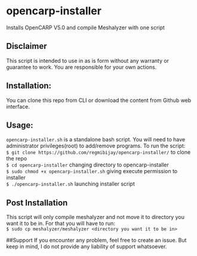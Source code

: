 # opencarp-installer
Installs OpenCARP V5.0 and compile Meshalyzer with one script

## Disclaimer
This script is intended to use in as is form without any warranty or guarantee to work. You are responsible for your own actions.

## Installation:
  You can clone this repo from CLI or download the content from Github web interface.

## Usage:
  `opencarp-installer.sh` is a standalone bash script. You will need to have administrator privileges(root) to add/remove programs. To run the script:  
  `$ git clone https://github.com/regmibijay/opencarp-installer/` to clone the repo  
  `$ cd opencarp-installer` changing directory to opencarp-installer  
  `$ sudo chmod +x opencarp-installer.sh` giving execute permission to installer  
  `$ ./opencarp-installer.sh` launching installer script  

## Post Installation
This script will only compile meshalyzer and not move it to directory you want it to be in. For that you will have to run:   
 `$ sudo cp meshalyzer/meshalyzer <directory you want it to be in>`  
 
 ##Support
 If you encounter any problem, feel free to create an issue. But keep in mind, I do not provide any liability of support whatsoever.
